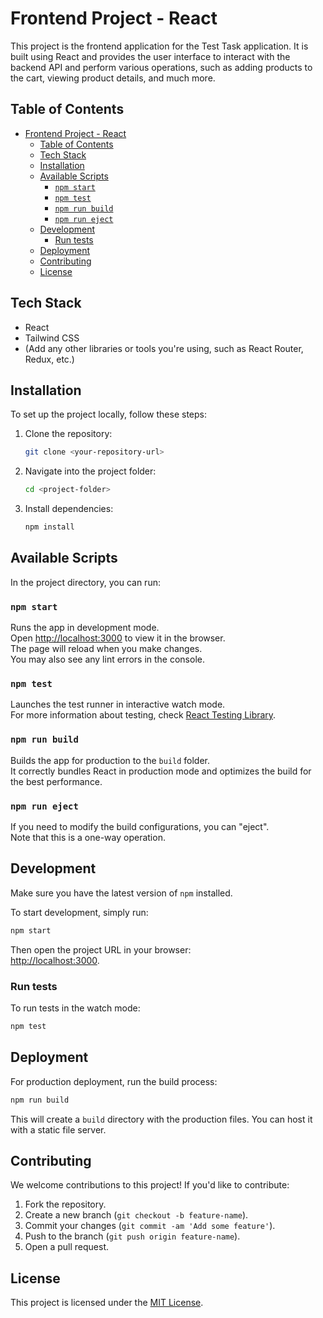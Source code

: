 
# Frontend Project - React

This project is the frontend application for the Test Task application. It is built using React and provides the user interface to interact with the backend API and perform various operations, such as adding products to the cart, viewing product details, and much more.

## Table of Contents
- [Frontend Project - React](#frontend-project---react)
  - [Table of Contents](#table-of-contents)
  - [Tech Stack](#tech-stack)
  - [Installation](#installation)
  - [Available Scripts](#available-scripts)
    - [`npm start`](#npm-start)
    - [`npm test`](#npm-test)
    - [`npm run build`](#npm-run-build)
    - [`npm run eject`](#npm-run-eject)
  - [Development](#development)
    - [Run tests](#run-tests)
  - [Deployment](#deployment)
  - [Contributing](#contributing)
  - [License](#license)

## Tech Stack

- React
- Tailwind CSS
- (Add any other libraries or tools you're using, such as React Router, Redux, etc.)

## Installation

To set up the project locally, follow these steps:

1. Clone the repository:
    ```bash
    git clone <your-repository-url>
    ```

2. Navigate into the project folder:
    ```bash
    cd <project-folder>
    ```

3. Install dependencies:
    ```bash
    npm install
    ```

## Available Scripts

In the project directory, you can run:

### `npm start`

Runs the app in development mode.  
Open [http://localhost:3000](http://localhost:3000) to view it in the browser.  
The page will reload when you make changes.  
You may also see any lint errors in the console.

### `npm test`

Launches the test runner in interactive watch mode.  
For more information about testing, check [React Testing Library](https://testing-library.com/).

### `npm run build`

Builds the app for production to the `build` folder.  
It correctly bundles React in production mode and optimizes the build for the best performance.

### `npm run eject`

If you need to modify the build configurations, you can "eject".  
Note that this is a one-way operation.

## Development

Make sure you have the latest version of `npm` installed.

To start development, simply run:
```bash
npm start
```
Then open the project URL in your browser:  
[http://localhost:3000](http://localhost:3000).

### Run tests

To run tests in the watch mode:
```bash
npm test
```

## Deployment

For production deployment, run the build process:
```bash
npm run build
```

This will create a `build` directory with the production files. You can host it with a static file server.

## Contributing

We welcome contributions to this project! If you'd like to contribute:

1. Fork the repository.
2. Create a new branch (`git checkout -b feature-name`).
3. Commit your changes (`git commit -am 'Add some feature'`).
4. Push to the branch (`git push origin feature-name`).
5. Open a pull request.

## License

This project is licensed under the [MIT License](https://opensource.org/licenses/MIT).
